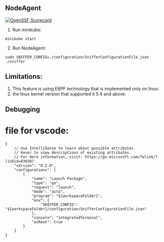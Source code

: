 ## NodeAgent
[![OpenSSF Scorecard](https://api.securityscorecards.dev/projects/github.com/kubescape/node-agent/badge)](https://securityscorecards.dev/viewer/?uri=github.com/kubescape/node-agent)

1. Run minikube:

```
minikube start
```

2. Run NodeAgent:

```
sudo SNIFFER_CONFIG=./configuration/SnifferConfigurationFile.json ./sniffer
```

## Limitations:
1. This feature is using EBPF technology that is implemented only on linux.
2. the linux kernel version that supported it 5.4 and above.


## Debugging
# file for vscode:
```
{
    // Use IntelliSense to learn about possible attributes.
    // Hover to view descriptions of existing attributes.
    // For more information, visit: https://go.microsoft.com/fwlink/?linkid=830387
    "version": "0.2.0",
    "configurations": [
        {
            "name": "Launch Package",
            "type": "go",
            "request": "launch",
            "mode": "auto",
            "program": "${workspaceFolder}", 
            "env": {
                "SNIFFER_CONFIG": "${workspaceFolder}/configuration/SnifferConfigurationFile.json"
            },
            "console": "integratedTerminal",
            "asRoot": true
        }
    ]
}

```
